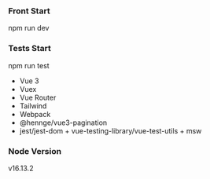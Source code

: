 ### Front Start
npm run dev

### Tests Start
npm run test

- Vue 3 
- Vuex
- Vue Router
- Tailwind
- Webpack
- @hennge/vue3-pagination
- jest/jest-dom + vue-testing-library/vue-test-utils + msw

### Node Version
v16.13.2

